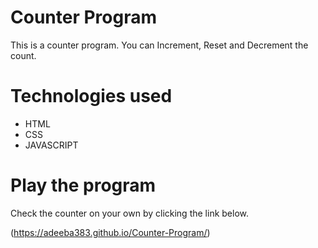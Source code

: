 # Counter Program
This is a counter program. You can Increment, Reset and Decrement the count. 

# Technologies used
- HTML
- CSS
- JAVASCRIPT

# Play the program
Check the counter on your own by clicking the link below.

(https://adeeba383.github.io/Counter-Program/)
